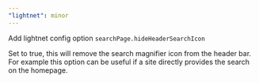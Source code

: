 ```yaml
---
"lightnet": minor
---
```


Add lightnet config option `searchPage.hideHeaderSearchIcon`

Set to true, this will remove the search magnifier icon from the header bar. For example this option can
be useful if a site directly provides the search on the homepage.

